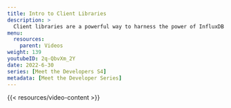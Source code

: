 ```yaml
---
title: Intro to Client Libraries
description: >
  Client libraries are a powerful way to harness the power of InfluxDB's API using familiar programming languages. Here, Jay Clifford explains what client libraries are, how they work, and why you should use them when working with InfluxDB.
menu:
  resources:
    parent: Videos
weight: 139
youtubeID: 2q-QbvXm_2Y
date: 2022-6-30
series: [Meet the Developers S4]
metadata: [Meet the Developer Series]
---
```


{{< resources/video-content >}}
